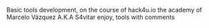 Basic tools development, on the course of hack4u.io the academy of Marcelo Vázquez A.K.A S4vitar enjoy, tools with comments 

